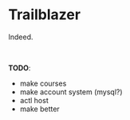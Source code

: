 # Trailblazer
Indeed.  

<br>

**TODO**:  
- make courses
- make account system (mysql?)
- actl host
- make better
